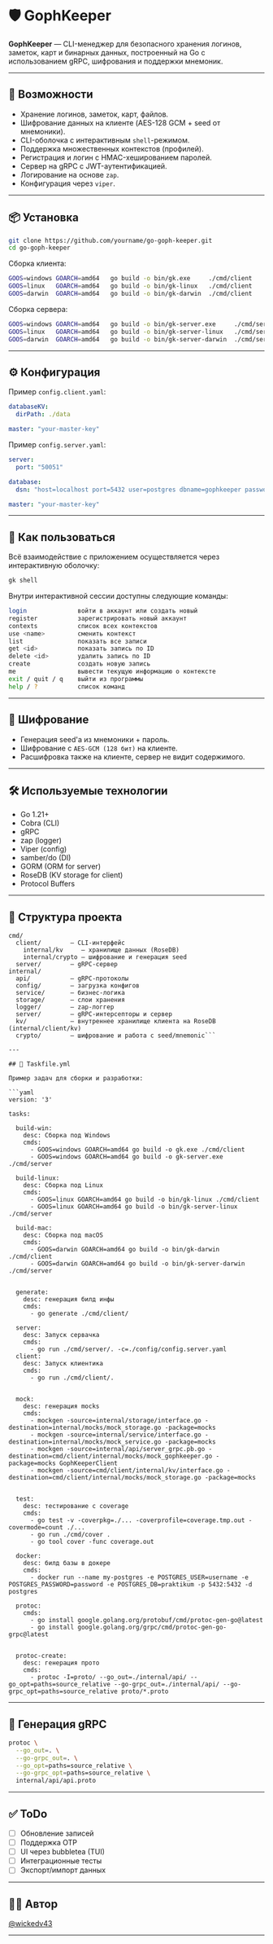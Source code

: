 # 🛡️ GophKeeper

**GophKeeper** — CLI-менеджер для безопасного хранения логинов, заметок, карт и бинарных данных, построенный на Go с использованием gRPC, шифрования и поддержки мнемоник.

---

## 🚀 Возможности

* Хранение логинов, заметок, карт, файлов.
* Шифрование данных на клиенте (AES-128 GCM + seed от мнемоники).
* CLI-оболочка с интерактивным `shell`-режимом.
* Поддержка множественных контекстов (профилей).
* Регистрация и логин с HMAC-хешированием паролей.
* Сервер на gRPC с JWT-аутентификацией.
* Логирование на основе `zap`.
* Конфигурация через `viper`.

---

## 📦 Установка

```bash
git clone https://github.com/yourname/go-goph-keeper.git
cd go-goph-keeper
```

Сборка клиента:

```bash
GOOS=windows GOARCH=amd64   go build -o bin/gk.exe     ./cmd/client
GOOS=linux   GOARCH=amd64   go build -o bin/gk-linux   ./cmd/client
GOOS=darwin  GOARCH=amd64   go build -o bin/gk-darwin  ./cmd/client
```

Сборка сервера:

```bash
GOOS=windows GOARCH=amd64   go build -o bin/gk-server.exe     ./cmd/server
GOOS=linux   GOARCH=amd64   go build -o bin/gk-server-linux   ./cmd/server
GOOS=darwin  GOARCH=amd64   go build -o bin/gk-server-darwin  ./cmd/server
```

---

## ⚙️ Конфигурация

Пример `config.client.yaml`:

```yaml
databaseKV:
  dirPath: ./data

master: "your-master-key"
```

Пример `config.server.yaml`:

```yaml
server:
  port: "50051"

database:
  dsn: "host=localhost port=5432 user=postgres dbname=gophkeeper password=pass sslmode=disable"

master: "your-master-key"
```

---

## 🧠 Как пользоваться

Всё взаимодействие с приложением осуществляется через интерактивную оболочку:

```bash
gk shell
```

Внутри интерактивной сессии доступны следующие команды:

```bash
login              войти в аккаунт или создать новый
register           зарегистрировать новый аккаунт
contexts           список всех контекстов
use <name>         сменить контекст
list               показать все записи
get <id>           показать запись по ID
delete <id>        удалить запись по ID
create             создать новую запись
me                 вывести текущую информацию о контексте
exit / quit / q    выйти из программы
help / ?           список команд
```

---

## 🔐 Шифрование

* Генерация seed'а из мнемоники + пароль.
* Шифрование с `AES-GCM (128 бит)` на клиенте.
* Расшифровка также на клиенте, сервер не видит содержимого.

---

## 🛠️ Используемые технологии

* Go 1.21+
* Cobra (CLI)
* gRPC
* zap (logger)
* Viper (config)
* samber/do (DI)
* GORM (ORM for server)
* RoseDB (KV storage for client)
* Protocol Buffers

---

## 📁 Структура проекта

````
cmd/
  client/        — CLI-интерфейс
    internal/kv     — хранилище данных (RoseDB)
    internal/crypto — шифрование и генерация seed
  server/        — gRPC-сервер
internal/
  api/           — gRPC-протоколы
  config/        — загрузка конфигов
  service/       — бизнес-логика
  storage/       — слои хранения
  logger/        — zap-логгер
  server/        — gRPC-интерсепторы и сервер
  kv/            — внутреннее хранилище клиента на RoseDB (internal/client/kv)
  crypto/        — шифрование и работа с seed/mnemonic```

---

## 🧰 Taskfile.yml

Пример задач для сборки и разработки:

```yaml
version: '3'

tasks:

  build-win:
    desc: Сборка под Windows
    cmds:
      - GOOS=windows GOARCH=amd64 go build -o gk.exe ./cmd/client
      - GOOS=windows GOARCH=amd64 go build -o gk-server.exe ./cmd/server

  build-linux:
    desc: Сборка под Linux
    cmds:
      - GOOS=linux GOARCH=amd64 go build -o bin/gk-linux ./cmd/client
      - GOOS=linux GOARCH=amd64 go build -o bin/gk-server-linux ./cmd/server

  build-mac:
    desc: Сборка под macOS
    cmds:
      - GOOS=darwin GOARCH=amd64 go build -o bin/gk-darwin ./cmd/client
      - GOOS=darwin GOARCH=amd64 go build -o bin/gk-server-darwin ./cmd/server


  generate:
    desc: генерация билд инфы
    cmds:
      - go generate ./cmd/client/

  server:
    desc: Запуск сервачка
    cmds:
      - go run ./cmd/server/. -c=./config/config.server.yaml
  client:
    desc: Запуск клиентика
    cmds:
      - go run ./cmd/client/.


  mock:
    desc: генерация mocks
    cmds:
      - mockgen -source=internal/storage/interface.go -destination=internal/mocks/mock_storage.go -package=mocks
      - mockgen -source=internal/service/interface.go -destination=internal/mocks/mock_service.go -package=mocks
      - mockgen -source=internal/api/server_grpc.pb.go -destination=cmd/client/internal/mocks/mock_gophkeeper.go -package=mocks GophKeeperClient
      - mockgen -source=cmd/client/internal/kv/interface.go -destination=cmd/client/internal/mocks/mock_storage.go -package=mocks


  test:
    desc: тестирование с coverage
    cmds:
      - go test -v -coverpkg=./... -coverprofile=coverage.tmp.out -covermode=count ./...
      - go run ./cmd/cover .
      - go tool cover -func coverage.out

  docker:
    desc: билд базы в докере
    cmds:
      - docker run --name my-postgres -e POSTGRES_USER=username -e POSTGRES_PASSWORD=password -e POSTGRES_DB=praktikum -p 5432:5432 -d postgres

  protoc:
    cmds:
      - go install google.golang.org/protobuf/cmd/protoc-gen-go@latest
      - go install google.golang.org/grpc/cmd/protoc-gen-go-grpc@latest


  protoc-create:
    desc: генерация прото
    cmds:
      - protoc -I=proto/ --go_out=./internal/api/ --go_opt=paths=source_relative --go-grpc_out=./internal/api/ --go-grpc_opt=paths=source_relative proto/*.proto
````

---

## 📜 Генерация gRPC

```bash
protoc \
  --go_out=. \
  --go-grpc_out=. \
  --go_opt=paths=source_relative \
  --go-grpc_opt=paths=source_relative \
  internal/api/api.proto
```

---

## ✅ ToDo

* [ ] Обновление записей
* [ ] Поддержка OTP
* [ ] UI через bubbletea (TUI)
* [ ] Интеграционные тесты
* [ ] Экспорт/импорт данных

---

## 🧑‍💻 Автор

[@wickedv43](https://github.com/wickedv43)

---
